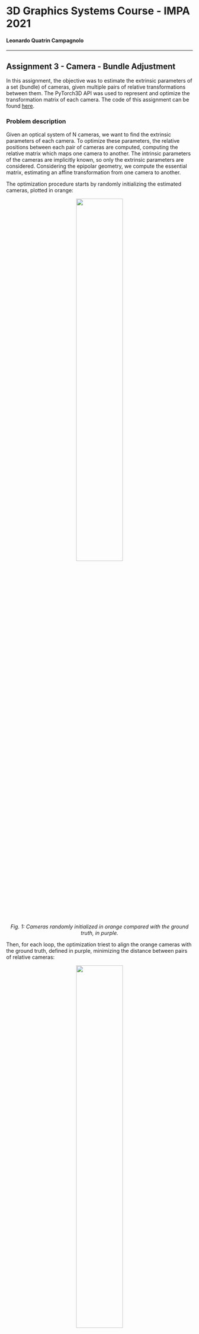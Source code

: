 # 3D Graphics Systems Course - IMPA 2021

#### Leonardo Quatrin Campagnolo

---------

## Assignment 3 - Camera - Bundle Adjustment

In this assignment, the objective was to estimate the extrinsic parameters of a set (bundle) of cameras, given multiple pairs of relative transformations between them. The PyTorch3D API was used to represent and optimize the transformation matrix of each camera. The code of this assignment can be found [here](https://github.com/lquatrin/i3d21/blob/main/code/a3/Assignment3.ipynb).

### Problem description

Given an optical system of N cameras, we want to find the extrinsic parameters of each camera. To optimize these parameters, the relative positions between each pair of cameras are computed, computing the relative matrix which maps one camera to another. The intrinsic parameters of the cameras are implicitly known, so only the extrinsic parameters are considered. Considering the epipolar geometry, we compute the essential matrix, estimating an affine transformation from one camera to another. 

The optimization procedure starts by randomly initializing the estimated cameras, plotted in orange:

<p align="center">
  <img src="https://github.com/facebookresearch/pytorch3d/blob/master/docs/tutorials/data/bundle_adjustment_initialization.png" width="50%">
  <br>
  <em>Fig. 1: Cameras randomly initialized in orange compared with the ground truth, in purple.</em>
</p>

Then, for each loop, the optimization triest to align the orange cameras with the ground truth, defined in purple, minimizing the distance between pairs of relative cameras:

<p align="center">
  <img src="https://github.com/facebookresearch/pytorch3d/blob/master/docs/tutorials/data/bundle_adjustment_final.png?raw=1" width="50%">
  <br>
  <em>Fig. 2: The estimated cameras after 2000 iterations.</em>
</p>

To be able to find a valid solution to this problem, the first camera must be set as an anchor of the set of cameras, defining a reference coordinate system. Thus, the solution to the problem will consist on finding the relative transformations between each pair of cameras. With that in mind, the first camera is considered the trivial case, where its rotation matrix is the identity, and the translation is a zero vector. We can also visualize this as a normalization process, which can be done for any set of cameras given to the optimization procedure.

### Representing rotations

One of the problems of this assignment is how to represent each rotation matrix. In fact, there are a few possible solutions to represent rotations:

#### 1. Fixed/Euler angles:

In this representation, the rotations are composed as a sequence of rotations, using the axes of a coordinate system (global or local). In this case, the final rotation is computed by accumulating all rotations around each axis (Rx, Ry, Rz). They are not commutative, i.e., the order matters. So, if we use different sequences, it will generate different final rotations. 

There are a few problems when using this representation: it has a singularity problem, which cause the loss of one degree of freedom in three-dimensions, known as "gimbal lock". It is also difficult to provide a smooth interpolation between two distinct points. Also, a slightly change in the parameters does not represent the same rotation of the rigid body. We can take the rotation around the pole of a sphere as an example: even rotating the point around the sphere, the distance does not correspond at the same amount if we rotate the same point at the equator of the sphere.

#### 2. Axis angle:

This is the standard reprensetation used in this assignment. In this case, the rotation is calculated based on an arbitrary axis, which is defined by the composition of 3 angles. According to the PyTorch3D documentation, the arbitrary axis is calculated using the Rodriguez Formula, and the 3x3 rotation matrix can be recovered using the method **so3_exponential_map**.

This representation does not generate the singularity problem, but we must convert back to a matrix to be able to composite a rotation. In addition, there is an ambiguity if we have the same axis with exchanged sign, since they can represent the same rotation. Still, they present the same limitation from the euler angles: it is difficult to provide a smooth interpolation between two points, and the small change of the parameters does not represent the same amount in a rigid body.

#### 3. Quaternion:

Considered a most robust way to represent rotations, which also provides a smooth interpolation and consistent rotation between the parameters. However, it requires a 4D vector to represent each rotation. Similar to Euler angles, the order of each rotation matters. Also, there is a particular property of quaternions that, if we want to generate a set of random unit quaternions, it will be more uniform at a sphere.

#### 4. Other representations:

A recent paper used SVD to predict rotations. In this case, 9 values are used to represent rotations [1]. In this report, i didn't try SVD representation for the bundle adjustment problem.

### Optimization Results

The SGD optimizer was used to estimate the extrinsic parameters of each camera. For each loop step, the relative matrix between each pair of cameras is evaluated and compared with a ground truth, which defines the loss function **camera_distance**. Each relative matrix is computed by getting the view matrix (or extrinsic camera matrix) of one camera, and multiplying by the inverse of a second view matrix, from other camera. Then, the rotation and translation of these relative matrices are used to compare with a known ground truth, also computing the loss function.

The first camera is initialized with the trivial case, and the others are initialized with random values. Since the axis-angle represetation is being used in this first experiment, both rotation and translation of the first camera are initialized with the a zero vector.

For the first result, using 2000 iterations, i reached a result with a camera_distance = 4.597e-03 at the last iteration:

<p align="center">
  <img src="data/imgs/a3/camera_std.png" width="40%">
  <br>
  <em>Fig. 3: The estimated cameras after 2000 iterations, using the axis-angle representation.</em>
</p>

with the cameras in purple being our ground truth, and the orange cameras being the approximated ones. The graph of loss vs iterations shows how the distance between the cameras are decreasing during the optimization loop. We can see that in the first steps, the accumulated loss is higher, since the cameras are initialized with random values:

<p align="center">
  <img src="data/imgs/a3/loss.png" width="80%">
  <br>
  <em>Fig. 4: Graph of loss vs iterations during training.</em>
</p>

Using the Cow Mesh, it is possible to generate a qualitative comparison between the optimized cameras with the ground truth. First we have the images generated using the initial state of the cameras:

<p align="center">
  <img src="data/imgs/a3/init.png" width="40%">
  <br>
  <em>Fig. 5: Images generated using the cow mesh and the cameras initialized with random values.</em>
</p>

Now comparing the Ground truth, with the optimzed cameras:

<p align="center">
  <img src="data/imgs/a3/gt.png" width="50%"><img src="data/imgs/a3/approx.png" width="50%">
  <br>
  <em>Fig. 6: Images generated using the cow mesh. The first set of images were generated using the ground truth cameras, and the second set of images were generated using the optimized cameras.</em>
</p>

We can note that the first camera does not change during the optimization process, since it is the trivial case. There is some small differences between the ground truth and the optimized cameras. Take the image from the second row and third column as an example: we can note how it generated a slightly different image.

### Additional Results

To improve the approximation, i tried to not randomly initialize the rotation and translation of the cameras, but making all start as the trivial case. It seemed to be a better initial guess instead of just using random values. In this case, running the same optimization loop, i was able to achieve a result of camera_distance = 7.092e-08 at the last iteration:

<p align="center">
  <img src="data/imgs/a3/camera_init.png" width="40%">
  <br>
  <em>Fig. 7: The estimated cameras after 2000 iterations, using the axis-angle representation with trivial initialization.</em>
</p>

We can see by the images generated after this optmization are closer to the ground truth. Here, we have first the results generated with the ground truth, then using the trivial initialization:

<p align="center">
  <img src="data/imgs/a3/gt.png" width="50%"><img src="data/imgs/a3/images_init.png" width="50%">
  <br>
  <em>Fig. 8: Images generated using the cow mesh. First, the images were generated using the ground truth cameras. The second set of images were generated using the optimized cameras.</em>
</p>

Lastly, i made an additional experiment representing each rotation as a quaternion. It also seemed to be a good representation since its interpolation works better than using axis-angle representation for rotations. However, the quaternions were transformed back to a matrix (using the method **quaternion_to_matrix**) to compute the relative cameras and the loss function. I also apply the trivial initialization for all cameras, but in this case, each rotation is initialized with the identity quaternion, which means no rotation. I was able to reach a camera_distance = 4.957e-08 as the final loss:

<p align="center">
  <img src="data/imgs/a3/camera_quat.png" width="40%">
  <br>
  <em>Fig. 9: The estimated cameras after 2000 iterations, using the quaternion representation with trivial initialization.</em>
</p>

We can see the gerenated images using the quaternion representation are also similar to the ground truth, since we achieved a good result. As shown before, we first have the results generated with the ground truth, and then using the quaternion representation:

<p align="center">
  <img src="data/imgs/a3/gt.png" width="50%"><img src="data/imgs/a3/images_quat.png" width="50%">
  <br>
  <em>Fig. 10: Cow mesh visualizations using first the ground truth cameras, then the optimized cameras.</em>
</p>

In this case, i also think some modifications could be done in the optimization loop to compare and compute the relative transformations with quaternions properly, but I ended up not progressing in this experiment. Finally, we compute the loss function for each experiment:

<p align="center">
  <img src="data/imgs/a3/all_losses.png" width="80%">
  <br>
  <em>Fig. 11: Graph of loss function vs iterations considering the camera representations used in my experiments.</em>
</p>


### References

[1] Levinson, J., Esteves, C., Chen, K., Snavely, N., Kanazawa, A., Rostamizadeh, A., & Makadia, A. (2020). An Analysis of SVD for Deep Rotation Estimation. ArXiv, abs/2006.14616.



